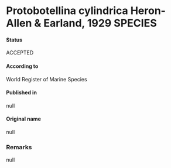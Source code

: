 Protobotellina cylindrica Heron-Allen & Earland, 1929 SPECIES
=======

#### Status
ACCEPTED

#### According to
World Register of Marine Species

#### Published in
null

#### Original name
null

### Remarks
null